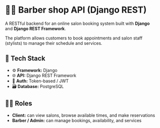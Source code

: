 # 💇‍♀️ Barber shop API (Django REST)

A RESTful backend for an online salon booking system built with **Django** and **Django REST Framework**.

The platform allows customers to book appointments and salon staff (stylists) to manage their schedule and services.

## 🧰 Tech Stack

- ⚙️ **Framework:** Django
- 🌐 **API:** Django REST Framework
- 🔐 **Auth:** Token-based / JWT
- 🗃️ **Database:** PostgreSQL

## 🧑‍💼 Roles

- **Client:** can view salons, browse available times, and make reservations
- **Barber / Admin:** can manage bookings, availability, and services
